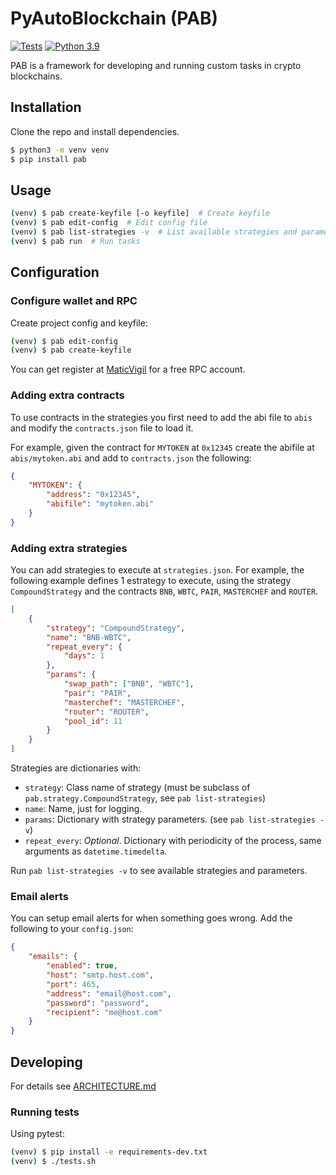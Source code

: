 # PyAutoBlockchain (PAB)


[![Tests](https://github.com/manuelpepe/PyAutoBlockchain/actions/workflows/python-app.yml/badge.svg)](https://github.com/manuelpepe/PyAutoBlockchain/actions/workflows/python-app.yml) 
[![Python 3.9](https://img.shields.io/badge/python-3.9-blue.svg)](https://www.python.org/downloads/release/python-390/)

PAB is a framework for developing and running custom tasks in crypto blockchains.


## Installation

Clone the repo and install dependencies.

```bash
$ python3 -m venv venv
$ pip install pab
```


## Usage

```bash
(venv) $ pab create-keyfile [-o keyfile]  # Create keyfile
(venv) $ pab edit-config  # Edit config file
(venv) $ pab list-strategies -v  # List available strategies and parameters
(venv) $ pab run  # Run tasks
```

## Configuration

### Configure wallet and RPC 

Create project config and keyfile:

```bash
(venv) $ pab edit-config
(venv) $ pab create-keyfile
```

You can get register at [MaticVigil](https://rpc.maticvigil.com/) for a free RPC account.

### Adding extra contracts

To use contracts in the strategies you first need to add the abi file to `abis` and 
modify the `contracts.json` file to load it.

For example, given the contract for `MYTOKEN` at `0x12345` create the abifile at `abis/mytoken.abi` and add
to `contracts.json` the following:

```json
{
    "MYTOKEN": {
        "address": "0x12345",
        "abifile": "mytoken.abi"
    }
}
```

### Adding extra strategies

You can add strategies to execute at `strategies.json`.
For example, the following example defines 1 estrategy to execute, using the strategy `CompoundStrategy` 
and the contracts `BNB`, `WBTC`, `PAIR`, `MASTERCHEF` and `ROUTER`.

```json
[
    {
        "strategy": "CompoundStrategy",
        "name": "BNB-WBTC",
        "repeat_every": {
            "days": 1
        },
        "params": {
            "swap_path": ["BNB", "WBTC"],
            "pair": "PAIR",
            "masterchef": "MASTERCHEF",
            "router": "ROUTER",
            "pool_id": 11
        }
    }
]
```

Strategies are dictionaries with:

* `strategy`: Class name of strategy (must be subclass of `pab.strategy.CompoundStrategy`, see `pab list-strategies`)
* `name`: Name, just for logging.
* `params`: Dictionary with strategy parameters. (see `pab list-strategies -v`)
* `repeat_every`: _Optional_. Dictionary with periodicity of the process, same arguments as `datetime.timedelta`.

Run `pab list-strategies -v` to see available strategies and parameters.

### Email alerts

You can setup email alerts for when something goes wrong.
Add the following to your `config.json`:

```json
{
    "emails": {
        "enabled": true,
        "host": "smtp.host.com",
        "port": 465,
        "address": "email@host.com",
        "password": "password",
        "recipient": "me@host.com"
    }   
}
```


## Developing

For details see [ARCHITECTURE.md](ARCHITECTURE.md)


### Running tests

Using pytest:

```bash
(venv) $ pip install -e requirements-dev.txt
(venv) $ ./tests.sh
```